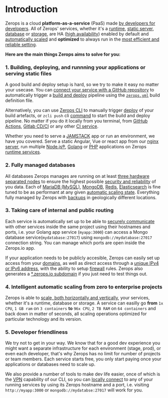 # Introduction

Zerops is a cloud **platform-as-a-service** (PaaS) made [by developers for developers](/documentation/overview/made-for-developers.html). All of Zerops' services, whether it's a [runtime](/documentation/services/runtimes.html), [static server](/documentation/services/static-servers.html), [database](/documentation/services/databases.html) or [storage](/documentation/services/storage.html), are HA ([high availability](/documentation/ha/why-should-i-want-high-availability.html)) enabled by default and [automatically scaled](/documentation/automatic-scaling/how-automatic-scaling-works.html) and **optimized** to always run in the [most efficient and reliable setting](/documentation/ha/zerops-enterprise-grade-reliability.html).

**Here are the main things Zerops aims to solve for you:**

### 1. Building, deploying, and runnning your applications or serving static files

A good build and deploy setup is hard, so we try to make it easy no matter your usecase. You can [connect your service with a GitHub repository](/documentation/github/github-integration.html) to automatically trigger a [build and deploy](/documentation/build/how-zerops-build-works.html) pipeline using the [`zerops.yml`](/documentation/build/build-config.html) build definition file.

Alternatively, you can use [Zerops CLI](/documentation/cli/installation-authorization.html) to manually trigger [deploy](/documentation/deploy/how-deploy-works.html) of your build artefacts, or `zcli push` cli [command](/documentation/cli/available-commands.html#push) to start the build and deploy pipeline. No matter if you do it locally from you terminal, from [GitHub Actions](/documentation/deploy/use-in-github-actions.html), [Gitlab CD/CI](/documentation/gitlab/gitlab-integration.html) or any other [CI service](/documentation/cli/available-commands.html#deploy).

Whether you need to serve a [JAMSTACK](https://jamstack.org/) app or run an environment, we have you covered. Serve a static Angular, Vue or react app from our [nginx server](/documentation/services/static-servers.html), run multiple [Node.js®](/documentation/services/runtimes.html#node-js), [Golang](/documentation/services/runtimes.html#golang) or [PHP](/documentation/services/runtimes.html#php) applications on Zerops [runtime services](/documentation/services/runtimes.html).


### 2. Fully managed databases

All databases Zerops manages are running on at least [three hardware separated nodes](/documentation/ha/why-should-i-want-high-availability.html) to ensure the highest possible [security and reliability](/documentation/ha/zerops-enterprise-grade-reliability.html) of you data. Each of [MariaDB (MySQL)](/documentation/services/databases.html#mariadb-mysql.html), [MongoDB](/documentation/services/databases.html#redis), [Redis](/documentation/services/databases.html#redis), [Elasticsearch](/documentation/services/databases.html#elasticsearch) is fine tuned to be as performant at any given [automatic scaling state](/documentation/automatic-scaling/how-automatic-scaling-works.html). Everything fully managed by Zerops with [backups](/documentation/backup-restore/snapshot-backup.html) in geologically different locations.


### 3. Taking care of internal and public routing

Each service is automatically set up to be able to [securely communicate](/documentation/routing/routing-between-project-services.html) with other services inside the same project using their hostnames and ports, i.e. your Golang app service (`myapp:3000`) can access a Mongo database service(`mydatabase:27017`) using `mongodb://mydatabase:27017` connection string. You can manage which ports are open inside the Zerops.io app.

If your application needs to be publicly accesible, Zerops can easily set up access from your [domains](/documentation/routing/using-your-domain.html), as well as direct access through a [unique IPv4 or IPv6 address](/documentation/routing/unique-ipv4-ipv6-addresses.html), with the ability to setup [firewall](/documentation/routing/access-through-ip-and-firewall.html) rules. Zerops also generates a [*.zerops.io subdomain](/documentation/routing/zerops-subdomain.html) if you just need to test things out.


### 4. Intelligent automatic scaling from zero to enterprise projects

Zerops is able to [scale, both horizontally and vertically](/documentation/automatic-scaling/how-automatic-scaling-works.html), your services, whether it's a runtime, database or storage. A service can easilly go **from** `1x CPU`, `1 GB ram` on `3 containers` **to** `96x CPU`, `2 TB RAM` on `64 containers` and back down in matter of seconds, all scaling operations optimized for particular technology and its version.


### 5. Developer friendliness

We try not to get in your way. We know that for a good dev experience you might want a separate infrastructure for each environment (stage, prod), or even each developer, that's why Zerops has no limit for number of projects or team members. Each service starts free, you only start paying once your applications or databases need to scale up.

We also provide a number of tools to make dev life easier, once of which is the [VPN](/documentation/cli/vpn.html) capability of our CLI, so you can [locally connect](/documentation/cli/available-commands.html#start-project-name) to any of your running services by using its Zerops hostname and a port, i.e. visiting `http://myapp:3000` or `mongodb://mydatabse:27017` will work for you.
